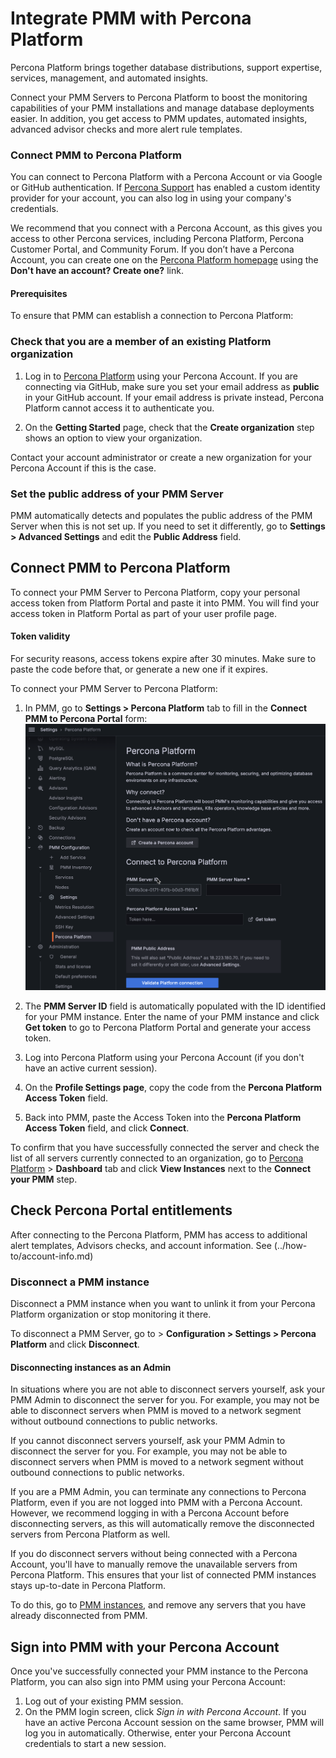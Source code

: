 # Integrate PMM with Percona Platform
Percona Platform brings together database distributions, support expertise, services, management, and automated insights.

Connect your PMM Servers to Percona Platform to boost the monitoring capabilities of your PMM installations and manage database deployments easier. In addition, you get access to PMM updates, automated insights, advanced advisor checks and more alert rule templates.

### Connect PMM to Percona Platform
You can connect to Percona Platform with a Percona Account or via Google or GitHub authentication. If [Percona Support](https://www.percona.com/about-percona/contact) has enabled a custom identity provider for your account, you can also log in using your company's credentials.

We recommend that you connect with a Percona Account, as this gives you access to other Percona services, including Percona Platform, Percona Customer Portal, and Community Forum. If you don’t have a Percona Account, you can create one on the [Percona Platform homepage](https://portal.percona.com/login) using the **Don't have an account? Create one?** link.

#### Prerequisites
To ensure that PMM can establish a connection to Percona Platform:

### Check that you are a member of an existing Platform organization

1. Log in to [Percona Platform](https://portal.percona.com) using your Percona Account. If you are connecting via GitHub, make sure you set your email address as **public** in your GitHub account. If your email address is private instead, Percona Platform cannot access it to authenticate you.

2. On the **Getting Started** page, check that the **Create organization** step shows an option to view your organization.

Contact your account administrator or create a new organization for your Percona Account if this is the case.

### Set the public address of your PMM Server
PMM automatically detects and populates the public address of the PMM Server when this is not set up. 
If you need to set it differently, go to **Settings > Advanced Settings** and edit the 
**Public Address** field.

## Connect PMM to Percona Platform
To connect your PMM Server to Percona Platform, copy your personal access token from Platform Portal and paste it into PMM. You will find your access token in Platform Portal as part of your user profile page.
#### Token validity
For security reasons, access tokens expire after 30 minutes. Make sure to paste the code before that, or generate a new one if it expires.

To connect your PMM Server to Percona Platform:
1. In PMM, go to **Settings > Percona Platform** tab to fill in the **Connect PMM to Percona Portal** form: ![!image](../images/PMM_Settings_Percona_Platform_Login.png)

2. The **PMM Server ID** field is automatically populated with the ID identified for your PMM instance. Enter the name of your PMM instance and click **Get token** to go to Percona Platform Portal and generate your access token.
3. Log into Percona Platform using your Percona Account (if you don't have an active current session).
4. On the **Profile Settings page**, copy the code from the **Percona Platform Access Token** field.
5. Back into PMM, paste the Access Token into the **Percona Platform Access Token** field, and click  **Connect**.

To confirm that you have successfully connected the server and check the list of all servers currently connected to an organization, go to [Percona Platform](https://portal.percona.com) > **Dashboard** tab and click **View Instances** next to the **Connect your PMM** step.

## Check Percona Portal entitlements
After connecting to the Percona Platform, PMM has access to additional alert templates,   Advisors checks, and account information. See (../how-to/account-info.md)

### Disconnect a PMM instance
Disconnect a PMM instance when you want to unlink it from your Percona Platform organization or stop monitoring it there.

To disconnect a PMM Server, go to > <i class="uil uil-cog"></i> **Configuration > Settings > Percona Platform** and click **Disconnect**.

#### Disconnecting instances as an Admin

In situations where you are not able to disconnect servers yourself, ask your PMM Admin to disconnect the server for you. For example, you may not be able to disconnect servers when PMM is moved to a network segment without outbound connections to public networks.

If you cannot disconnect servers yourself, ask your PMM Admin to disconnect the server for you. For example, you may not be able to disconnect servers when PMM is moved to a network segment without outbound connections to public networks.

If you are a PMM Admin, you can terminate any connections to Percona Platform, even if you are not logged into PMM with a Percona Account. However, we recommend logging in with a Percona Account before disconnecting servers, as this will automatically remove the disconnected servers from Percona Platform as well. 

If you do disconnect servers without being connected with a Percona Account, you'll have to manually remove the unavailable servers from Percona Platform. This ensures that your list of connected PMM instances stays up-to-date in Percona Platform.

To do this, go to [PMM instances](https://portal.percona.com/login), and remove any servers that you have already disconnected from PMM.

## Sign into PMM with your Percona Account

Once you've successfully connected your PMM instance to the Percona Platform, you can also sign into PMM using your Percona Account:

1. Log out of your existing PMM session.
2. On the PMM login screen, click *Sign in with Percona Account*.
 If you have an active Percona Account session on the same browser, PMM will log you in automatically. Otherwise, enter your Percona Account credentials to start a new session.
